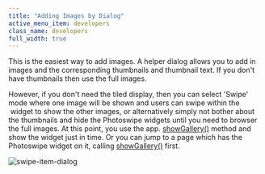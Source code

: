 ```yaml
---
title: "Adding Images by Dialog"
active_menu_item: developers
class_name: developers
full_width: true
---
```



This is the easiest way to add images. A helper dialog allows you to add in images and the corresponding thumbnails and thumbnail text. If you don't have thumbnails then use the full images.

However, if you don't need the tiled display, then you can select 'Swipe' mode where one image will be shown and users can swipe within the  widget to show the other images, or alternatively simply not bother about the thumbnails and hide the Photoswipe widgets until you need to browser the full images. At this point, you use the app. [showGallery()](../../../scripting-apis/client-api/widget-object-functions/photoswipe/showgallery) method and show the widget just in time. Or you can jump to a page which has the Photoswipe widget on it, calling [showGallery()](../../../scripting-apis/client-api/widget-object-functions/photoswipe/showgallery) first.

![swipe-item-dialog](/img/docs/swipe-item-dialog.zoom71.png)
